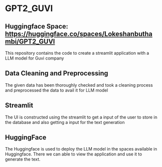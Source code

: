 # GPT2_GUVI
## Huggingface Space: https://huggingface.co/spaces/Lokeshanbuthambi/GPT2_GUVI

This repository contains the code to create a streamlit application with a LLM model for Guvi company

## Data Cleaning and Preprocessing
The given data has been thoroughly checked and took a cleaning process and preprocessed the data to avail it for LLM model

## Streamlit
The UI is constructed using the streamlit to get a input of the user to store in the database and also getting a input for the text generation

## HuggingFace
The Huggingface is used to deploy the LLM model in the spaces available in Huggingface. There we can able to view the application and use it to generate the text.
